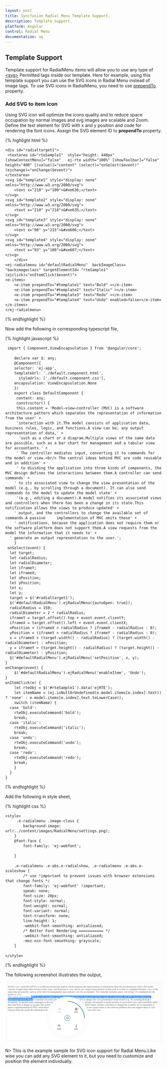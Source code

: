 ```yaml
---
layout: post
title: Syncfusion Radial Menu Template Support.
description: Template Support.
platform: Angular
control: Radial Menu
documentation: ug
---
```


## Template Support

 Template support for RadialMenu items will allow you to use any type of [\<svg\>](https://developer.mozilla.org/en-US/docs/Web/SVG/Element#SVG_elements) Permitted tags inside our template. Here for example, using this template support you can use the SVG icons in Radial Menu instead of image tags. To use SVG icons in RadialMenu, you need to use [prependTo](https://help.syncfusion.com/api/js/ejradialmenu#members:items-prependTo) property.

 ### Add SVG to item Icon

Using SVG icon will optimize the icons quality and to reduce space occupation by normal images and svg images are scalable and Zoom. Define the text element for SVG with x and y position and code for rendering the font icons. Assign the SVG element ID to **prependTo** property.

{% highlight html %}

    <div id="radialtarget1">
     <textarea id="rteSample1"  style="height: 440px" [showContextMenu]="false"   ej-rte width="100%" [showToolbar]="false" height="400" [(value)]="content" (select)="onSelect($event)" (ejchange)="onChange($event)">
    </textarea>
	<svg id="template1" style="display: none" xmlns="http://www.w3.org/2000/svg">
        <text x="210" y="100">&#xe636;</text>
    </svg>
    <svg id="template2" style="display: none" xmlns="http://www.w3.org/2000/svg">
        <text x="210" y="218">&#xe635;</text>
    </svg>
    <svg id="template3" style="display: none" xmlns="http://www.w3.org/2000/svg">
        <text x="90" y="215">&#xe606;</text>
    </svg>
    <svg id="template4" style="display: none" xmlns="http://www.w3.org/2000/svg">
        <text x="93" y="100">&#xe607;</text>
    </svg>
        </div>     
    <ej-radialmenu id="defaultRadialMenu"  backImageClass= "backimageclass" targetElementId= "rteSample1" (ejclick)="onItemClick($event)">
    <e-items>
        <e-item prependTo="#template1" text="Bold" ></e-item>
        <e-item prependTo="#template2" text="Italic" ></e-item>
        <e-item prependTo="#template3" text="Redo" ></e-item>
        <e-item prependTo="#template4" text="Undo" enabled=false></e-item>
    </e-items>
    </ej-radialmenu>
         
    
{% endhighlight %}

Now add the following in corresponding typescript file,

{% highlight javascript %}

     import { Component,ViewEncapsulation } from '@angular/core';

        declare var $: any;
        @Component({
        selector: 'ej-app',
        templateUrl: './default.component.html',
          styleUrls: ['./default.component.css'],
        encapsulation: ViewEncapsulation.None
        })
        export class DefaultComponent {
         content: any;
         constructor() {
         this.content = 'Model–view–controller (MVC) is a software architecture pattern which separates the representation of information  from the user' +
         'interaction with it.The model consists of application data, business rules, logic, and functions.A view can be; any output representation of data,' +
          'such as a chart or a diagram.Multiple views of the same data are possible, such as a bar chart for management and a tabular view for accountants.' +
         ' The controller mediates input, converting it to commands for the model or view.<br/> The central ideas behind MVC are code reusable and in addition' +
         ' to dividing the application into three kinds of components, the MVC design defines the interactions between them.A controller can send commands' +
        ' to its associated view to change the view presentation of the model (e.g., by scrolling through a document). It can also send commands to the model to update the model state' +
         '(e.g., editing a document).A model notifies its associated views and controllers when there has been a change in its state.This notification allows the views to produce updated' +
        ' output, and the controllers to change the available set of commands.A passive     implementation of MVC omits these' +
        ' notifications, because the application does not require them or the software platform does not support them.A view requests from the model the information that it needs to' +
      ' generate an output representation to the user.';
        }
     onSelect(event) {
      let target;
      let radialRadius;
      let radialDiameter;
      let iframeY;
      let iframeX;
      let xPosition;
      let yPosition;
      let x;
      let y;
      target = $('#radialtarget1');
      $('#defaultRadialMenu').ejRadialMenu({autoOpen: true});
      radialRadius = 150;
      radialDiameter = 2 * radialRadius;
      iframeY = target.offset().top + event.event.clientY;
      iframeX = target.offset().left + event.event.clientX;
      xPosition = (iframeX > radialRadius ? iframeX - radialRadius : 0);
      yPosition = (iframeY > radialRadius ? iframeY - radialRadius : 0);
      x = iframeX > (target.width() - radialRadius) ? (target.width() - radialDiameter) : xPosition;
      y = iframeY > (target.height() - radialRadius) ? (target.height() - radialDiameter) : yPosition;
      $('#defaultRadialMenu').ejRadialMenu('setPosition', x, y);
    }
    onChange(event) {
        $('#defaultRadialMenu').ejRadialMenu('enableItem', 'Undo');
    }
    onItemClick(e) { 
        let rteObj = $('#rteSample1').data('ejRTE');
        let itemName = (ej.isNullOrUndefined(e.model.items[e.index].text)) ? 'none' : e.model.items[e.index].text.toLowerCase();
        switch (itemName) {
      case 'bold':
        rteObj.executeCommand('bold');
        break;
      case 'italic':
        rteObj.executeCommand('italic');
        break;
      case 'undo':
        rteObj.executeCommand('undo');
        break;
      case 'redo':
        rteObj.executeCommand('redo');
        break;
        }
      }
    }


{% endhighlight %}

Add the following in style sheet,

{% highlight css %}

    <style>
         .e-radialmenu .image-class {
            background-image: url(../content/images/RadialMenu/settings.png);
        }
        @font-face {
            font-family: 'ej-webfont';
           
        }

        .e-radialmenu .e-abs.e-radialshow, .e-radialmenu .e-abs.e-scaleshow {
            /* use !important to prevent issues with browser extensions that change fonts */
            font-family: 'ej-webfont' !important;
            speak: none;
            font-size: 20px;
            font-style: normal;
            font-weight: normal;
            font-variant: normal;
            text-transform: none;
            line-height: 1;
            -webkit-font-smoothing: antialiased;
            /* Better Font Rendering =========== */
            -webkit-font-smoothing: antialiased;
            -moz-osx-font-smoothing: grayscale;
        }

    </style>

{% endhighlight %}

The following screenshot illustrates the output,

![Template Support](template-support\img1.png)

 N> This is the example sample for SVG icon support for Radial Menu.Like wise you can add any SVG element to it, but you need to customize and position the element individually.  


